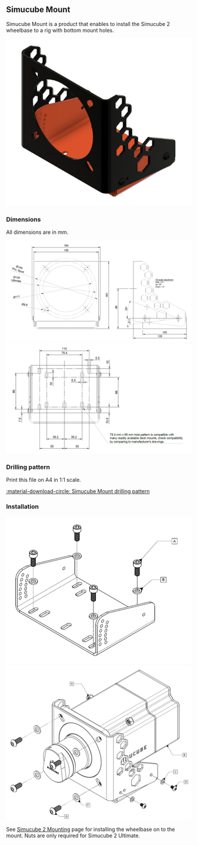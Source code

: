 ## Simucube Mount

Simucube Mount is a product that enables to install the Simucube 2 wheelbase to a rig with bottom mount holes.

![](assets/simucube-mount.png)

### Dimensions

All dimensions are in mm.

![](assets/simucube-mount-dimensions-1.png)
![](assets/simucube-mount-dimensions-2.png)

### Drilling pattern

Print this file on A4 in 1:1 scale.

[:material-download-circle: Simucube Mount drilling pattern](simucube_mount_drilling_guide_2021-08-12.pdf)

### Installation

![](assets/simucube-mount-install-1.png)
![](assets/simucube-mount-install-2.png)

See [Simucube 2 Mounting](Mounting.md) page for installing the wheelbase on to the mount. Nuts are only required for Simucube 2 Ultimate.
